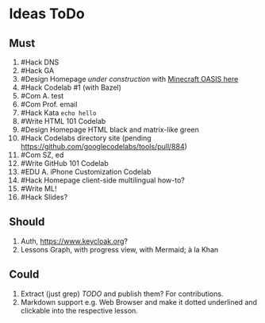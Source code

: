 # Ideas ToDo

## Must

1. #Hack DNS
1. #Hack GA
1. #Design Homepage _under construction_ with [Minecraft OASIS here](/)
1. #Hack Codelab #1 (with Bazel)
1. #Com A. test
1. #Com Prof. email
1. #Hack Kata `echo hello`
1. #Write HTML 101 Codelab
1. #Design Homepage HTML black and matrix-like green 
1. #Hack Codelabs directory site (pending https://github.com/googlecodelabs/tools/pull/884)
1. #Com SZ, ed
1. #Write GitHub 101 Codelab
1. #EDU A. iPhone Customization Codelab
1. #Hack Homepage client-side multilingual how-to?
1. #Write ML!
1. #Hack Slides?

## Should

1. Auth, https://www.keycloak.org?
1. Lessons Graph, with progress view, with Mermaid; à la Khan

## Could

1. Extract (just grep) _TODO_ and publish them? For contributions.
1. Markdown support e.g. <term>Web Browser</term> and make it dotted underlined and clickable into the respective lesson.
